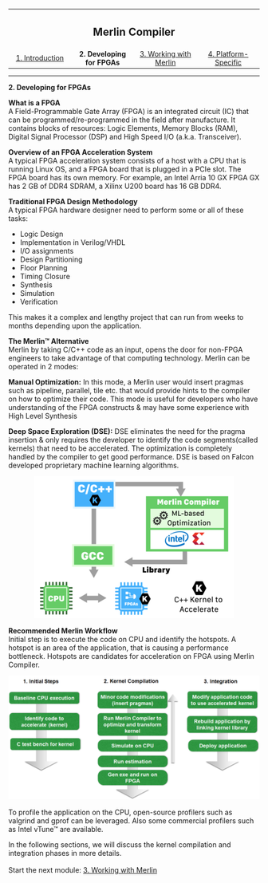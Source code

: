 <table style="width:100%">
  <tr>
    <th width="100%" colspan="6"><h2>Merlin Compiler</h2></th>
  </tr>
  <tr>
    <td width="20%" align="center"><a href="README.md">1. Introduction</a></td>
    <td width="20%" align="center"><b>2. Developing for FPGAs</b></td> 
    <td width="20%" align="center"><a href="WORKING_W_MERLIN.md">3. Working with Merlin</a></td>
    <td width="20%" align="center"><a href="PLATFORM_SPECIFIC.md">4. Platform-Specific</a></td>
   </tr>
</table>

---------------------------------------
**2. Developing for FPGAs**<br>

**What is a FPGA**<br>
A Field-Programmable Gate Array (FPGA) is an integrated circuit (IC) that can be programmed/re-programmed in the field after manufacture. It contains blocks of resources: Logic Elements, Memory Blocks (RAM), Digital Signal Processor (DSP) and High Speed I/O (a.k.a. Transceiver). 

**Overview of an FPGA Acceleration System**<br>
A typical FPGA acceleration system consists of a host with a CPU that is running Linux OS, and a FPGA board that is plugged in a PCIe slot. The FPGA board has its own memory. For example, an Intel Arria 10 GX FPGA GX has 2 GB of DDR4 SDRAM, a Xilinx U200 board has 16 GB DDR4.

**Traditional FPGA Design Methodology**<br>
A typical FPGA hardware designer need to perform some or all of these tasks:
- Logic Design
- Implementation in Verilog/VHDL
- I/O assignments
- Design Partitioning
- Floor Planning
- Timing Closure
- Synthesis
- Simulation
- Verification

This makes it a complex and lengthy project that can run from weeks to months depending upon the application.

**The Merlin™ Alternative**<br>
Merlin by taking C/C++ code as an input, opens the door for non-FPGA engineers to take advantage of that computing technology. Merlin can be operated in 2 modes:

**Manual Optimization:** In this mode, a Merlin user would insert pragmas such as pipeline, parallel, tile etc. that would provide hints to the compiler on how to optimize their code. This mode is useful for developers who have understanding of the FPGA constructs & may have some experience with High Level Synthesis

**Deep Space Exploration (DSE):** DSE eliminates the need for the pragma insertion & only requires the developer to identify the code segments(called kernels)  that need to be accelerated. The optimization is completely handled by the compiler to get good performance. DSE is based on Falcon developed proprietary machine learning algorithms.<br>

<p align="center">
  <img src="images/merlin-diagram.png">
</p>

**Recommended Merlin Workflow**<br>
Initial step is to execute the code on CPU and identify the hotspots. A hotspot is an area of the application, that is causing a performance bottleneck. Hotspots are candidates for acceleration on FPGA using Merlin Compiler. 

<p align="center">
  <img src="./images/merlinworkflow.png">
</p>

To profile the application on the CPU, open-source profilers such as valgrind and gprof can be leveraged. Also some commercial profilers such as Intel vTune™ are available. 


In the following sections, we will discuss the kernel compilation and integration phases in more details.
<br>
<br>
Start the next module: <a href="WORKING_W_MERLIN.md">3. Working with Merlin</a>
